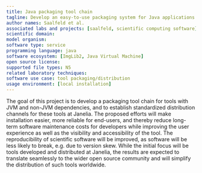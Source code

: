 ```yaml
---
title: Java packaging tool chain
tagline: Develop an easy-to-use packaging system for Java applications.
author names: Saalfeld et al.
associated labs and projects: [saalfeld, scientific computing software]
scientific domain:
model organism:
software type: service
programming language: java
software ecosystem: [ImgLib2, Java Virtual Machine]
open source license:
supported file types: N5
related laboratory techniques:
software use case: tool packaging/distribution
usage environment: [local installation]
---
```


The goal of this project is to develop a packaging tool chain for tools with JVM and non-JVM dependencies, and to establish standardized distribution channels for these tools at Janelia. The proposed efforts will make installation easier, more reliable for end-users, and thereby reduce long-term software maintenance costs for developers while improving the user experience as well as the visibility and accessibility of the tool. The reproducibility of scientific software will be improved, as software will be less likely to break, e.g. due to version skew. While the initial focus will be tools developed and distributed at Janelia, the results are expected to translate seamlessly to the wider open source community and will simplify the distribution of such tools worldwide.
